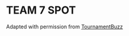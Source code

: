 # TEAM 7 SPOT

Adapted with permission from [TournamentBuzz](https://github.com/TournamentBuzz/main)
